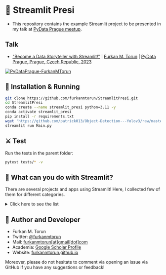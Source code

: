 # 💈 Streamlit Presi

- This repository contains the example Streamlit project to be presented in my talk at [PyData Prague meetup](https://pydata.cz/).

## Talk
- ["Become a Data Storyteller with Streamlit!"](https://www.meetup.com/pydata-prague/events/297072175/) | [Furkan M. Torun](https://furkanmtorun.github.io/) | [PyData Prague, Prague, Czech Republic, 2023](https://pydata.cz/)
  
[![PyDataPrague-FurkanMTorun](http://img.youtube.com/vi/zi9KgTJjnjc/0.jpg)](http://www.youtube.com/watch?v=zi9KgTJjnjc "Become a Data Storyteller with Streamlit! - Furkan M. Torun")



## 💊 Installation & Running

```bash
git clone https://github.com/furkanmtorun/StreamlitPresi.git
cd StreamlitPresi
conda create --name streamlit_presi python=3.11 -y
conda activate streamlit_presi
pip install -r requirements.txt
wget 'https://github.com/patrick013/Object-Detection---Yolov3/raw/master/model/yolov3.weights' -O utils/yolov3.weights
streamlit run Main.py
```

## ⚔️ Test
Run the tests in the parent folder:
```bash
pytest tests/* -v 
```


## 🎈 What can you do with Streamlit?
There are several projects and apps using Streamlit! Here, I collected few of them for different categories.
<details>
  <summary>Click here to see the list</summary>
  <p><strong>Examples</strong></p>
<ul>
<li>http://omiclearn.org/</li>
<li>https://prophet.streamlit.app/</li>
<li>https://github.com/jrieke/best-of-streamlit</li>
<li>https://traingenerator.streamlit.app/</li>
</ul>
<p><strong>Dashboard:</strong></p>
<ul>
<li>https://okld-gallery.streamlit.app/?p=elements</li>
<li>https://shamiraty-streamlit-dashboard-descriptive-analytics-home-5ks7sm.streamlit.app/</li>
<li>https://similobeta2.streamlit.app/</li>
</ul>
<p><strong>NLP</strong>:</p>
<ul>
<li>https://blog.streamlit.io/build-a-chatbot-with-custom-data-sources-powered-by-llamaindex/</li>
<li>https://docs.streamlit.io/knowledge-base/tutorials/build-conversational-apps</li>
<li>https://llm-examples.streamlit.app/</li>
<li>https://streamlit.io/gallery?category=nlp-language</li>
<li>https://blog.streamlit.io/chat-with-pandas-dataframes-using-llms/</li>
</ul>
<p><strong>Image</strong>:</p>
<ul>
<li>https://github.com/whitphx/streamlit-webrtc</li>
<li>https://streamlit.io/generative-ai</li>
<li>https://github.com/CodingMantras/yolov8-streamlit-detection-tracking</li>
<li>https://generateimages.streamlit.app/</li>
</ul>  
</details>



## 🚀 Author and Developer
- Furkan M. Torun
- Twitter: [@furkanmtorun](https://www.twitter.com/furkanmtorun)
- Mail: [furkanmtorun[at]gmail[dot]com](mailto:furkanmtorun@gmail.com) 
- Academia: [Google Scholar Profile](https://scholar.google.com/citations?user=d5ZyOZ4AAAAJ) 
- Website: [furkanmtorun.github.io](https://furkanmtorun.github.io)

Moreover, please do not hesitate to comment via opening an issue via GitHub if you have any suggestions or feedback!

